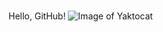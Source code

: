 # ###### 









Hello, GitHub! 
![Image of Yaktocat](https://octodex.github.com/images/yaktocat.png)

